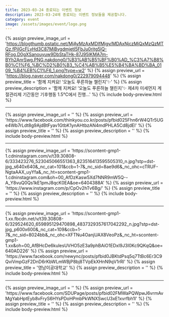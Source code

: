 ```yaml
---
title: 2023-03-24 종료되는 이벤트 정보
description: 2023-03-24에 종료되는 이벤트 정보들을 제공합니다.
category: event
image: /assets/images/event/logo.png
---
```

{% assign preview_image_url = 'https://blogthumb.pstatic.net/MjAyMzAxMDlfMjgy/MDAxNjczMjQxMzQzMTQz.fPiIGcFLyHd3C87MiBvgdmjetI5FbJu0ritg5lQ-RFog.D0gXSanouyuw9DbStaTHk-87J95IKMA7m-BYh2AnrSwg.PNG.nakdong0/%B3%AB%B5%BF%B0%AD_%C3%A7%B8%B0%C1%F6_%BC%D2%B0%B3_%C4%AB%B5%E5%B4%BA%BD%BA_0109_%B4%EB%C1%F6_1.png?type=w2' %}
{% assign preview_url = 'https://blog.naver.com/nakdong0/222979094448' %}
{% assign preview_title = '함께 지켜요! &lsquo;오늘도 푸른하늘 챌린지&rsquo;✨' %}
{% assign preview_description = '함께 지켜요! &lsquo;오늘도 푸른하늘 챌린지&rsquo;✨ 제4차 미세먼지 계절관리제 기간동안 기후행동 1.5℃에서 진행...' %}
{% include body-preview.html %}
<hr>{% assign preview_image_url = '' %}
{% assign preview_url = 'https://www.facebook.com/thinkyou.co.kr/posts/pfbid025Fhn6rW4QTr5UGe4Wb7rLdt8g9AjdBtFyav1GtbK1ynAHtbzAN4mdPHLA5Cd8jdEl' %}
{% assign preview_title = '' %}
{% assign preview_description = '' %}
{% include body-preview.html %}
<hr>{% assign preview_image_url = 'https://scontent-gmp1-1.cdninstagram.com/v/t39.30808-6/333423276_523045066551363_823516413595505310_n.jpg?stp=dst-jpg_s640x640&amp;_nc_cat=101&amp;ccb=1-7&amp;_nc_sid=8ae9d6&amp;_nc_ohc=cTRUF-NgtaAAX_uyYfa&amp;_nc_ht=scontent-gmp1-1.cdninstagram.com&amp;oh=00_AfDzKasw5Xd7NNR9mW5Q--A_Y8vuQ0Qs1kE1pmJ8qcK0EA&amp;oe=6404388A' %}
{% assign preview_url = 'https://www.instagram.com/p/CpOv2hTv6Bg/' %}
{% assign preview_title = '' %}
{% assign preview_description = '' %}
{% include body-preview.html %}
<hr>{% assign preview_image_url = 'https://scontent-gmp1-1.xx.fbcdn.net/v/t39.30808-6/329524620_659895129470898_4837329357617042292_n.jpg?stp=dst-jpg_p600x600&amp;_nc_cat=109&amp;ccb=1-7&amp;_nc_sid=8024bb&amp;_nc_ohc=XFTNu4OanjUAX8VeoPz&amp;_nc_ht=scontent-gmp1-1.xx&amp;oh=00_AfBHcDe6kulesUVHO5zE3a9phBAiO1EDxI9J3I0Kc9QKqQ&amp;oe=640AD226' %}
{% assign preview_url = 'https://www.facebook.com/newync/posts/pfbid0JBKtdPsq5q7TtBc6Er3C9QviVmpGzF2DnD6rKbWLmWBjP8bj8TVpEkXHnN9qV1rRl' %}
{% assign preview_title = '&#xc601;&#xb0a8;&#xc774;&#xacf5;&#xb300;&#xd559;&#xad50;' %}
{% assign preview_description = '' %}
{% include body-preview.html %}
<hr>{% assign preview_image_url = '' %}
{% assign preview_url = 'https://www.facebook.com/SDUPage/posts/pfbid02FMWaPQWpwJ6vrmAvMgYabHptEyb8vFryS6HYsPDoHPmbPkWNXSwcU3xE1xvrfbh1l' %}
{% assign preview_title = '' %}
{% assign preview_description = '' %}
{% include body-preview.html %}